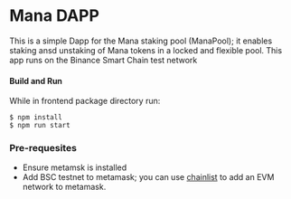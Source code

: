 
# Mana DAPP

This is a simple Dapp for the Mana staking pool (ManaPool); it enables staking ansd unstaking of Mana tokens in a locked and flexible pool.
This app runs on the Binance Smart Chain test network


#### Build and Run

While in frontend package directory run:

```
$ npm install
$ npm run start
```

### Pre-requesites
- Ensure metamsk is installed
- Add BSC testnet to metamask; you can use [chainlist](https://chainlist.org/) to add an EVM network to metamask.

